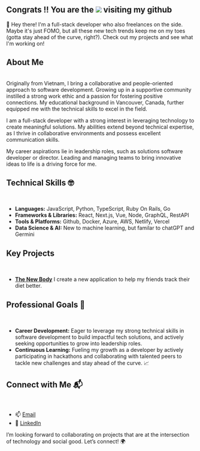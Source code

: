 ## Congrats !! You are the **![](https://komarev.com/ghpvc/?username=lenoxnguyen2014)** visiting my github

🙌 Hey there! I'm a full-stack developer who also freelances on the side.  Maybe it's just FOMO, but all these new tech trends keep me on my toes (gotta stay ahead of the curve, right?).  Check out my projects and see what I'm working on!

## About Me
<br />
Originally from Vietnam, I bring a collaborative and people-oriented approach to software development. Growing up in a supportive community instilled a strong work ethic and a passion for fostering positive connections. My educational background in Vancouver, Canada, further equipped me with the technical skills to excel in the field.

I am a full-stack developer with a strong interest in leveraging technology to create meaningful solutions. My abilities extend beyond technical expertise, as I thrive in collaborative environments and possess excellent communication skills.

My career aspirations lie in leadership roles, such as solutions software developer or director. Leading and managing teams to bring innovative ideas to life is a driving force for me.

## Technical Skills 🤓
<br/>

- **Languages:** JavaScript, Python, TypeScript, Ruby On Rails, Go
- **Frameworks & Libraries:** React, Next.js, Vue, Node, GraphQL, RestAPI
- **Tools & Platforms:** Github, Docker, Azure, AWS, Netlify, Vercel
- **Data Science & AI:** New to machine learning, but familar to chatGPT and Germini


## Key Projects
<br/>

- **[The New Body](https://github.com/Lenoxnguyen2014/TheNewBody)** I create a new application to help my friends track their diet better.


## Professional Goals 🚀
<br/>

- **Career Development:** Eager to leverage my strong technical skills in software development to build impactful tech solutions, and actively seeking opportunities to grow into leadership roles.
- **Continuous Learning:** Fueling my growth as a developer by actively participating in hackathons and collaborating with talented peers to tackle new challenges and stay ahead of the curve. 📈

## Connect with Me 📬
<br/>

- 📫 [Email](mailto:lenoxnguyen2014@gmail.com)
- 🔗 [LinkedIn](https://www.linkedin.com/in/le-nguyen-506048125/)

I’m looking forward to collaborating on projects that are at the intersection of technology and social good. Let’s connect! 🌍
